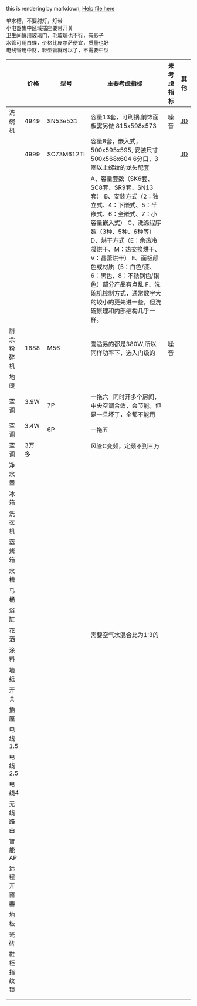 this is rendering by markdown, [Help file here](https://guides.github.com/features/mastering-markdown/)

单水槽，不要射灯，灯带    
小电器集中区域插座要带开关    
卫生间慎用玻璃门，毛玻璃也不行，有影子     
水管可用白蝶，价格比皮尔萨便宜，质量也好      
电线管用中财，轻型管就可以了，不需要中型   


|         | 价格 |型号 | 主要考虑指标   |未考虑指标| 其他|  
| ------------- |---------------|-------------|-------------|-------------|-------------|   
| 洗碗机 | 4949 | SN53e531 | 容量13套，可刷锅,前饰面板需另做 815x598x573|噪音|[JD](https://item.jd.com/1240143.html)| 
|  |  4999 | SC73M612TI | 容量8套，嵌入式，500x595x595, 安装尺寸500x568x604 6分口，3圈以上螺纹的龙头配套||[JD](https://item.jd.com/4421135.html?dist=jd#crumb-wrap)|   
||||A、容量套数（SK6套、SC8套、SR9套、SN13套） B、安装方式（2：独立式、4：下嵌式、5：半嵌式、6：全嵌式、7：小容量嵌入式） C、洗涤程序数（3种、5种、6种等） D、烘干方式（E：余热冷凝烘干、M：热交换烘干、V：晶蕾烘干） E、面板颜色或材质（5：白色/漆、6：黑色、8：不锈钢色/银色）部分产品有点乱 F、洗碗机控制方式，通常数字大的较小的更先进一些，但洗碗原理和内部结构几乎一样。|||   
| 厨余粉碎机 |1888 | M56   | 爱适易的都是380W,所以同样功率下，选入门级的 |噪音||  
| 地暖 |      | |    ||||||||   
| 空调 | 3.9W     | 7P|一拖六    同时开多个房间，中央空调合适，会节能，但是一旦坏了，全都不能用||||||||
| 空调 | 3.4W     | 6P|一拖五    ||||||||
| 空调 | 3万多     | |风管C变频，定频不到三万    ||||||||
| 净水器 |      | |    ||||||||
| 冰箱 |      | |    ||||||||
| 洗衣机 |      | |    ||||||||
| 蒸烤箱 |      | |    ||||||||
| 水槽 |      | |    ||||||||
| 马桶 |      | |    ||||||||
| 浴缸 |      | |    ||||||||
| 花洒 |      | |需要空气水混合比为1:3的    ||||||||
| 涂料 |      | |    ||||||||
| 墙纸 |      | |    ||||||||
| 开关 |      | |    ||||||||
| 插座 |      | |    ||||||||
| 电线1.5 |      | |    ||||||||
| 电线2.5 |      | |    ||||||||
| 电线4 |      | |    ||||||||
| 无线路由 |      | |    ||||||||
| 智能AP |      | |    ||||||||
| 远程开窗器 |      | |    ||||||||
| 地板 |      | |    ||||||||
| 瓷砖 |      | |    ||||||||
| 鞋柜指纹锁 |      | |    ||||||||
|  |      | |    ||||||||
|  |      | |    ||||||||

